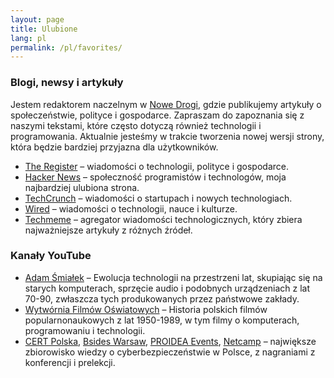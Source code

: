 ```yaml
---
layout: page
title: Ulubione
lang: pl
permalink: /pl/favorites/
---
```


### Blogi, newsy i artykuły

Jestem redaktorem naczelnym w [Nowe Drogi](https://nowedrogi.org/), gdzie publikujemy artykuły o społeczeństwie, polityce i gospodarce. Zapraszam do zapoznania się z naszymi tekstami, które często dotyczą również technologii i programowania. Aktualnie jesteśmy w trakcie tworzenia nowej wersji strony, która będzie bardziej przyjazna dla użytkowników.

- [The Register](https://www.theregister.com/) – wiadomości o technologii, polityce i gospodarce.
- [Hacker News](https://news.ycombinator.com/) – społeczność programistów i technologów, moja najbardziej ulubiona strona.
- [TechCrunch](https://techcrunch.com/) – wiadomości o startupach i nowych technologiach.
- [Wired](https://www.wired.com/) – wiadomości o technologii, nauce i kulturze.
- [Techmeme](https://www.techmeme.com/) – agregator wiadomości technologicznych, który zbiera najważniejsze artykuły z różnych źródeł.

### Kanały YouTube
- [Adam Śmiałek](https://www.youtube.com/c/Adam%C5%9Amia%C5%82ek) – Ewolucja technologii na przestrzeni lat, skupiając się na starych komputerach, sprzęcie audio i podobnych urządzeniach z lat 70-90, zwłaszcza tych produkowanych przez państwowe zakłady.
- [Wytwórnia Filmów Oświatowych](https://www.youtube.com/c/Wytw%C3%B3rniaFilm%C3%B3wO%C5%9Bwiatowych) – Historia polskich filmów popularnonaukowych z lat 1950-1989, w tym filmy o komputerach, programowaniu i technologii.
- [CERT Polska](https://www.youtube.com/@CERTPolska), [Bsides Warsaw](https://www.youtube.com/@bsideswarsaw189), [PROIDEA Events](https://www.youtube.com/@PROIDEAconferences), [Netcamp](https://www.youtube.com/@netcamp) – największe zbiorowisko wiedzy o cyberbezpieczeństwie w Polsce, z nagraniami z konferencji i prelekcji.
